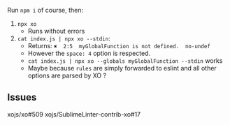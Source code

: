 
Run `npm i` of course, then:

1) `npx xo`
    - Runs without errors
2) `cat index.js | npx xo --stdin`: 
    - Returns: `✖  2:5  myGlobalFunction is not defined.  no-undef`
    - However the `space: 4` option is respected.
    - `cat index.js | npx xo --globals myGlobalFunction --stdin` works
    - Maybe because `rules` are simply forwarded to eslint and all other options are parsed by XO ?

## Issues

xojs/xo#509
xojs/SublimeLinter-contrib-xo#17
